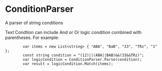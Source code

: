 # ConditionParser
A parser of string conditions

Text Condtion can include And or Or logic condition combined with parentheses.
For example:

            var items = new List<string> { "ABA", "BaB", "33", "TRz", "1" };
            const string condition = "(12)||(ABA||BAB)&&(33&&TRz)";
            var logicCondition = ConditionParser.Parse(condition);
            var result = logicCondition.Match(items);          
            
